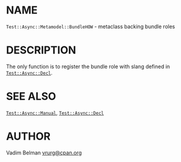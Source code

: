 NAME
====



`Test::Async::Metamodel::BundleHOW` - metaclass backing bundle roles

DESCRIPTION
===========



The only function is to register the bundle role with slang defined in [`Test::Async::Decl`](https://github.com/vrurg/raku-Test-Async/blob/v0.0.16/docs/md/Test/Async/Decl.md).

SEE ALSO
========

[`Test::Async::Manual`](https://github.com/vrurg/raku-Test-Async/blob/v0.0.16/docs/md/Test/Async/Manual.md), [`Test::Async::Decl`](https://github.com/vrurg/raku-Test-Async/blob/v0.0.16/docs/md/Test/Async/Decl.md)

AUTHOR
======

Vadim Belman <vrurg@cpan.org>

